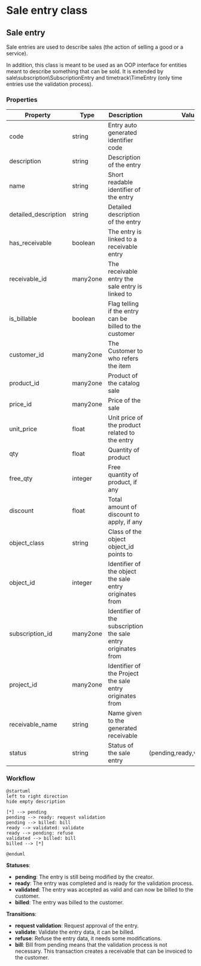 # Sale entry class

## Sale entry

Sale entries are used to describe sales (the action of selling a good or a service).

In addition, this class is meant to be used as an OOP interface for entities meant to describe something that can be sold.
It is extended by sale\subscription\SubscriptionEntry and timetrack\TimeEntry (only time entries use the validation process).

### Properties

| Property             | Type     | Description                                                   | Value(s)                         |
|----------------------|----------|---------------------------------------------------------------|----------------------------------|
| code                 | string   | Entry auto generated identifier code                          |                                  |
| description          | string   | Description of the entry                                      |                                  |
| name                 | string   | Short readable identifier of the entry                        |                                  |
| detailed_description | string   | Detailed description of the entry                             |                                  |
| has_receivable       | boolean  | The entry is linked to a receivable entry                     |                                  |
| receivable_id        | many2one | The receivable entry the sale entry is linked to              |                                  |
| is_billable          | boolean  | Flag telling if the entry can be billed to the customer       |                                  |
| customer_id          | many2one | The Customer to who refers the item                           |                                  |
| product_id           | many2one | Product of the catalog sale                                   |                                  |
| price_id             | many2one | Price of the sale                                             |                                  |
| unit_price           | float    | Unit price of the product related to the entry                |                                  |
| qty                  | float    | Quantity of product                                           |                                  |
| free_qty             | integer  | Free quantity of product, if any                              |                                  |
| discount             | float    | Total amount of discount to apply, if any                     |                                  |
| object_class         | string   | Class of the object object_id points to                       |                                  |
| object_id            | integer  | Identifier of the object the sale entry originates from       |                                  |
| subscription_id      | many2one | Identifier of the subscription the sale entry originates from |                                  |
| project_id           | many2one | Identifier of the Project the sale entry originates from      |                                  |
| receivable_name      | string   | Name given to the generated receivable                        |                                  |
| status               | string   | Status of the sale entry                                      | (pending,ready,validated,billed) |

### Workflow

```puml
@startuml
left to right direction
hide empty description

[*] --> pending
pending --> ready: request validation
pending --> billed: bill
ready --> validated: validate
ready --> pending: refuse
validated --> billed: bill
billed --> [*]

@enduml
```

**Statuses**:

- **pending**: The entry is still being modified by the creator.
- **ready**: The entry was completed and is ready for the validation process.
- **validated**: The entry was accepted as valid and can now be billed to the customer.
- **billed**: The entry was billed to the customer.

**Transitions**:

- **request validation**: Request approval of the entry.
- **validate**: Validate the entry data, it can be billed.
- **refuse**: Refuse the entry data, it needs some modifications.
- **bill**: Bill from pending means that the validation process is not necessary. This transaction creates a receivable that can be invoiced to the customer.
